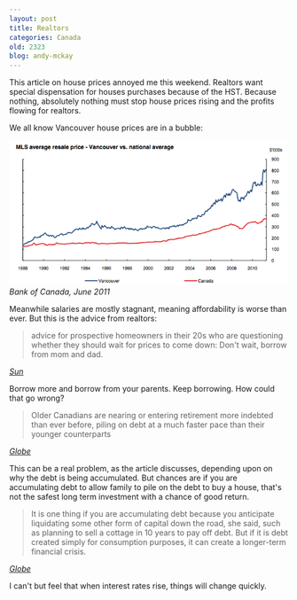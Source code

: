 ```yaml
---
layout: post
title: Realtors
categories: Canada
old: 2323
blog: andy-mckay
---
```

<p>This article on house prices annoyed me this weekend. Realtors want special dispensation for houses purchases because of the HST. Because nothing, absolutely nothing must stop house prices rising and the profits flowing for realtors.</p>
<p>We all know Vancouver house prices are in a bubble:</p>
<img src="/files/house-prices.png" style="clear: both" />
<cite>Bank of Canada, June 2011</cite>
<p>Meanwhile salaries are mostly stagnant, meaning affordability is worse than ever. But this is the advice from realtors:</p>
<blockquote>advice for prospective homeowners in their 20s who are questioning whether they should wait for prices to come down: Don't wait, borrow from mom and dad.</blockquote>
<cite><a href="http://www.vancouversun.com/business/delays+hurt+housing+sector+property+experts/5591773/story.html">Sun</a></cite>
<p>Borrow more and borrow from your parents. Keep borrowing. How could that go wrong?</p>
<blockquote>Older Canadians are nearing or entering retirement more indebted than ever before, piling on debt at a much faster pace than their younger counterparts</blockquote>
<cite><a href="http://www.theglobeandmail.com/globe-investor/personal-finance/home-cents/retirement-bound-canadians-piling-on-debt/article2197318/">Globe</a></cite>
<p>This can be a real problem, as the article discusses, depending upon on why the debt is being accumulated. But chances are if you are accumulating debt to allow family to pile on the debt to buy a house, that's not the safest long term investment with a chance of good return.</p>
<blockquote>It is one thing if you are accumulating debt because you anticipate liquidating some other form of capital down the road, she said, such as planning to sell a cottage in 10 years to pay off debt. But if it is debt created simply for consumption purposes, it can create a longer-term financial crisis. </blockquote>
<cite><a href="http://www.theglobeandmail.com/globe-investor/personal-finance/home-cents/retirement-bound-canadians-piling-on-debt/article2197318/">Globe</a></cite>
<p>I can't but feel that when interest rates rise, things will change quickly.</p>